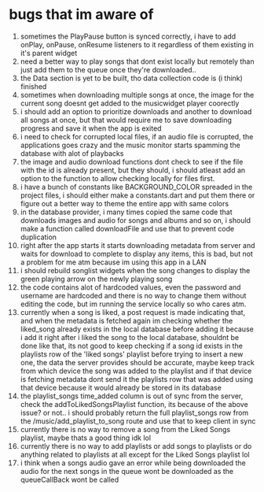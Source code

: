 # bugs that im aware of
1. sometimes the PlayPause button is synced correctly, i have to add onPlay, onPause, onResume
   listeners to it regardless of them existing in it's parent widget
2. need a better way to play songs that dont exist locally but remotely than just add them to the
   queue once they're downloaded..
3. the Data section is yet to be built, tho data collection code is (i think) finished
3. sometimes when downloading multiple songs at once, the image for the current song doesnt get added to the musicwidget player coorectly
4. i should add an option to prioritize downloads and another to download all songs at once, but that would require me to save downloading progress and save it when the app is exited
5. i need to check for corrupted local files, if an audio file is corrupted, the applications goes crazy and the music monitor starts spamming the database with alot of playbacks
6. the image and audio download functions dont check to see if the file with the id is already present, but they should, i should atleast add an option to the function to allow checking locally for files first.
7. i have a bunch of constants like BACKGROUND_COLOR spreaded in the project files, i should either make a constants.dart and put them there or figure out a better way to theme the entire app with same colors
8. in the database provider, i many times copied the same code that downloads images and audio for songs and albums and so on, i should make a function called downloadFile and use that to prevent code duplication
9. right after the app starts it starts downloading metadata from server and waits for download to complete to display any items, this is bad, but not a problem for me atm because im using this app in a LAN
10. i should rebuild songlist widgets when the song changes to display the green playing arrow on the newly playing song
11. the code contains alot of hardcoded values, even the password and username are hardcoded and there is no way to change them without editing the code, but im running the service locally so who cares atm.
12. currently when a song is liked, a post request is made indicating that, and when the metadata is fetched again im checking whether the liked_song already exists in the local database before adding it because i add it right after i liked the song to the local database, shouldnt be done like that, its not good to keep checking if a song id exists in the playlists row of the 'liked songs' playlist before trying to insert a new one, the data the server provides should be accurate, maybe keep track from which device the song was added to the playlist and if that device is fetching metadata dont send it the playlists row that was added using that device because it would already be stored in its database
13. the playlist_songs time_added column is out of sync from the server, check the addToLikedSongsPlaylist function, its because of the above issue? or not.. i should probably return the full playlist_songs row from the /music/add_playlist_to_song route and use that to keep client in sync
14. currently there is no way to remove a song from the Liked Songs playlist, maybe thats a good thing idk lol
15. currently there is no way to add playlists or add songs to playlists or do anything related to playlists at all except for the Liked Songs playlist lol
16. i think when a songs audio gave an error while being downloaded the audio for the next songs in the queue wont be downloaded as the queueCallBack wont be called
